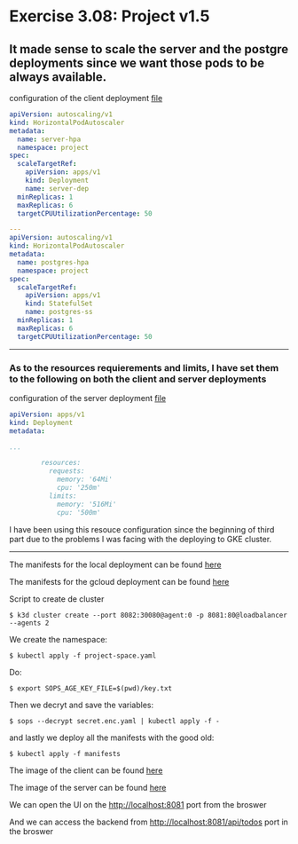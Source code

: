 # Exercise 3.08: Project v1.5

## It made sense to scale the server and the postgre deployments since we want those pods to be always available.
configuration of the client deployment [file](./manifests/horizontalpodautoscaler.yaml)
```yaml
apiVersion: autoscaling/v1
kind: HorizontalPodAutoscaler
metadata:
  name: server-hpa
  namespace: project
spec:
  scaleTargetRef:
    apiVersion: apps/v1
    kind: Deployment
    name: server-dep
  minReplicas: 1
  maxReplicas: 6
  targetCPUUtilizationPercentage: 50

---
apiVersion: autoscaling/v1
kind: HorizontalPodAutoscaler
metadata:
  name: postgres-hpa
  namespace: project
spec:
  scaleTargetRef:
    apiVersion: apps/v1
    kind: StatefulSet
    name: postgres-ss
  minReplicas: 1
  maxReplicas: 6
  targetCPUUtilizationPercentage: 50
```
---

### As to the resources requierements and limits, I have set them to the following on both the client and server deployments
configuration of the server deployment [file](./project/manifests/server-dep.yaml)
```yaml
apiVersion: apps/v1
kind: Deployment
metadata:

...

        resources:
          requests:
            memory: '64Mi'
            cpu: '250m'
          limits:
            memory: '516Mi'
            cpu: '500m'
```
I have been using this resouce configuration since the beginning of third part due to the problems I was facing with the deploying to GKE cluster. 

---
The manifests for the local deployment can be found [here](./manifests/)

The manifests for the gcloud deployment can be found [here](https://github.com/PacoZG/dwk-project/tree/main/manifests)

Script to create de cluster
```
$ k3d cluster create --port 8082:30080@agent:0 -p 8081:80@loadbalancer --agents 2
```

We create the namespace:
```
$ kubectl apply -f project-space.yaml
```
Do:
```
$ export SOPS_AGE_KEY_FILE=$(pwd)/key.txt
```

Then we decryt and save the variables:
```
$ sops --decrypt secret.enc.yaml | kubectl apply -f -
```

and lastly we deploy all the manifests with the good old:
```
$ kubectl apply -f manifests
```

The image of the client can be found [here](https://hub.docker.com/r/sirpacoder/client)

The image of the server can be found [here](https://hub.docker.com/r/sirpacoder/server)

We can open the UI on the [http://localhost:8081](http://localhost:8081) port from the broswer

And we can access the backend from [http://localhost:8081/api/todos](http://localhost:8081/api/todos) port in the broswer